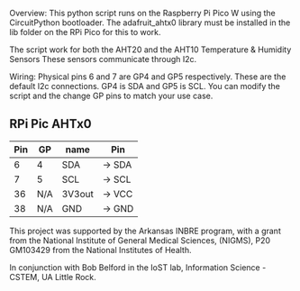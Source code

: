Overview:
This python script runs on the Raspberry Pi Pico W using the CircuitPython bootloader. The adafruit_ahtx0 library must be installed in the lib folder on the RPi Pico for this to work. 

The script work for both the AHT20 and the AHT10 Temperature & Humidity Sensors
These sensors communicate through I2c.
 
Wiring:
Physical pins 6 and 7 are GP4 and GP5 respectively. These are the default I2c connections. GP4 is SDA and GP5 is SCL. You can modify the script and the change GP pins to match your use case.

   RPi Pic        AHTx0          
------------------------------
|Pin |  GP | name  |    Pin   |
|----|-----|-------|----------|
|  6 |  4  | SDA   |  -> SDA  |
|  7 |  5  | SCL   | -> SCL   |
|36  | N/A | 3V3out| -> VCC   |
|38  | N/A | GND   | -> GND   |



This project was supported by the Arkansas INBRE program, with a grant from the National Institute of General Medical Sciences, (NIGMS), P20 GM103429 from the National Institutes of Health.

In conjunction with Bob Belford in the IoST lab, Information Science - CSTEM, UA Little Rock.
